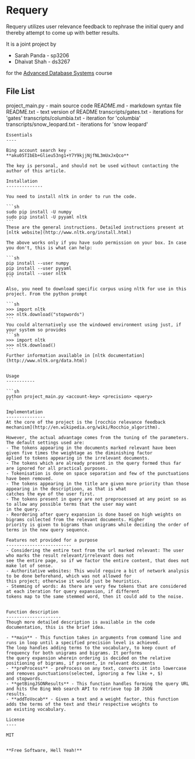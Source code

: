 Requery
=========

Requery utilizes user relevance feedback to rephrase the initial query and thereby attempt to come up with better results.

  It is a joint project by
  - Sarah Panda - sp3206
  - Dhaivat Shah - ds3267

  for the [Advanced Database Systems](http://www.cs.columbia.edu/~gravano/cs6111/) course

  File List
  ---------
  project_main.py - main source code
  README.md - markdown syntax file
  README.txt - text version of README
  transcripts/gates.txt - iterations for 'gates'
  transcripts/columbia.txt - iteration for 'columbia'
  transcripts/snow_leopard.txt - iterations for 'snow leopard'


    Essentials
    ----

    Bing account search key - **aku05TIbEb+Glieu53ng1+Y7Y9kjjNjfNL3mUxJxQco**

    The key is personal, and should not be used without contacting the author of this article.

    Installation
    --------------

    You need to install nltk in order to run the code.

    ```sh
    sudo pip install -U numpy
    sudo pip install -U pyyaml nltk
    ```
    These are the general instructions. Detailed instructions present at [nltk website](http://www.nltk.org/install.html)

    The above works only if you have sudo permission on your box. In case you don't, this is what can help:
    
    ```sh
    pip install --user numpy
    pip install --user pyyaml
    pip install --user nltk
    ```
    
    Also, you need to download specific corpus using nltk for use in this project. From the python prompt

    ```sh
    >>> import nltk
    >>> nltk.download("stopwords")
    ```
    You could alternatively use the windowed environment using just, if your system so provides
    ```sh
    >>> import nltk
    >>> nltk.download()
    ```
    Further information available in [nltk documentation](http://www.nltk.org/data.html)
    

    Usage
    -----------

    ```sh
    python project_main.py <account-key> <precision> <query>
    ```

    Implementation
    ---------------
    At the core of the project is the [rocchio relevance feedback mechanism](http://en.wikipedia.org/wiki/Rocchio_algorithm).
    
    However, the actual advantage comes from the tuning of the parameters. The default settings used are:
    - The tokens appearing in the documents marked relevant have been given five times the weightage as the diminishing factor
    aplied to tokens appearing in the irrelevant documents.
    - The tokens which are already present in the query formed thus far are ignored for all practical purposes.
    - Tokenisation is done on space separation and few of the punctuations have been removed.
    - The tokens appearing in the title are given more priority than those appearing in the descriptioon, as that is what 
    catches the eye of the user first.
    - The tokens present in query are not preprocessed at any point so as to allow any possible terms that the user may want
    in the query.
    - Reordering after query expansion is done based on high weights on bigrams collected from the relevant documents. Higher
    priority is given to bigrams than unigrams while deciding the order of terms in the new query sequence.

    Features not provided for a purpose
    -------------------------
    - Considering the entire text from the url marked relevant: The user who marks the result relevant/irrelevant does not 
    see the entire page, so if we factor the entire content, that does not make lot of sense.
    - Authoritative websites: This would require a bit of network analysis to be done beforehand, which was not allowed for 
    this project; otherwise it would just be heuristics.
    - Stemming of words: As there are very few tokens that are considered at each iteration for query expansion, if different 
    tokens map to the same stemmed word, then it could add to the noise.
    
    
    Function description
    ---------------------
    Though more detailed description is available in the code documentation, this is the brief idea.
    
    - **main** - This function takes in arguments from command line and runs in loop until a specified precision level is achieved.
    The loop handles adding terms to the vocabulary, to keep count of frequency for both unigrams and bigrams. It performs 
    the query expansion wherein ordering is decided on the relative positioning of bigrams, if present, in relevant documents
    - **preProcess** - preProcess on any text, converts it into lowercase and removes punctuations(selected, ignoring a few like +, $)
    and stopwords.
    - **getBingJSONResults** - This function handles forming the query URL and hits the Bing Web search API to retrieve top 10 JSON
    results.
    - **addToVocab** - Given a text and a weight factor, this function adds the terms of the text and their respective weights to
    an existing vocabulary. 

    License
    ----

    MIT


    **Free Software, Hell Yeah!**
